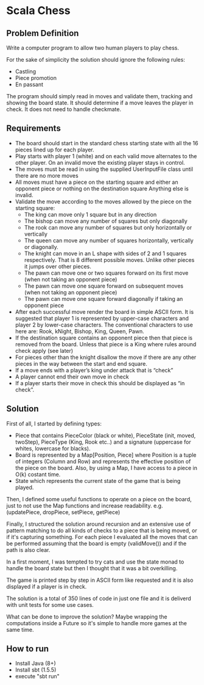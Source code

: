 # Scala Chess 

## Problem Definition

Write a computer program to allow two human players to play chess. 

For the sake of simplicity the solution should ignore the following rules:
- Castling
- Piece promotion
- En passant

The program should simply read in moves and validate them, tracking and showing the board state.  It should determine if a move leaves the player in check.  It does not need to handle checkmate.

## Requirements

- The board should start in the standard chess starting state with all the 16 pieces lined up for each player.
- Play starts with player 1 (white) and on each valid move alternates to the other player.   On an invalid move the existing player stays in control.
- The moves must be read in using the supplied UserInputFile class until there are no more moves
- All moves must have a piece on the starting square and either an opponent piece or nothing on the destination square   Anything else is invalid.
- Validate the move according to the moves allowed by the piece on the starting square:
    - The king can move only 1 square but in any direction
    - The bishop can move any number of squares but only diagonally
    - The rook can move any number of squares but only horizontally or vertically
    - The queen can move any number of squares horizontally, vertically or diagonally.
    - The knight can move in an L shape with sides of 2 and 1 squares respectively.  That is 8 different possible moves.   Unlike other pieces it jumps over other pieces.
    - The pawn can move one or two squares forward on its first move (when not taking an opponent piece)
    - The pawn can move one square forward on subsequent moves (when not taking an opponent piece)
    - The pawn can move one square forward diagonally if taking an opponent piece
- After each successful move render the board in simple ASCII form.  It is suggested that player 1 is represented by upper-case characters and player 2 by lower-case characters.  The conventional characters to use here are:   Rook, kNight, Bishop, King, Queen, Pawn.  
- If the destination square contains an opponent piece then that piece is removed from the board.  Unless that piece is a King where rules around check apply (see later)
- For pieces other than the knight disallow the move if there are any other pieces in the way between the start and end square.
- If a move ends with a player’s king under attack that is “check”
- A player cannot end their own move in check
- If a player starts their move in check this should be displayed as “in check”.

## Solution 

First of all, I started by defining types:

- Piece that contains PieceColor (black or white), PieceState (init, moved, twoStep), PieceType (King, Rook etc..) and a signature (uppercase for whites, lowercase for blacks).
- Board is represented by a Map[Position, Piece] where Position is a tuple of integers (Column and Row) and represents the effective position of the piece on the board. Also, by using a Map, I have access to a piece in O(k) costant time.
- State which represents the current state of the game that is being played.

Then, I defined some useful functions to operate on a piece on the board, just to not use the Map functions and increase readability. e.g. (updatePiece, dropPiece, setPiece, getPiece)

Finally, I structured the solution around recursion and an extensive use of pattern matching to do all kinds of checks to a piece that is being moved, or if it's capturing something. For each piece I evaluated all the moves that can be performed assuming that the board is empty (validMove()) and if the path is also clear. 

In a first moment, I was tempted to try cats and use the state monad to handle the board state but then I thought that it was a bit overkilling.

The game is printed step by step in ASCII form like requested and it is also displayed if a player is in check.

The solution is a total of 350 lines of code in just one file and it is deliverd with unit tests for some use cases.

What can be done to improve the solution? Maybe wrapping the computations inside a Future so it's simple to handle more games at the same time. 


## How to run

- Install Java (8+)
- Install sbt (1.5.5)
- execute "sbt run"
